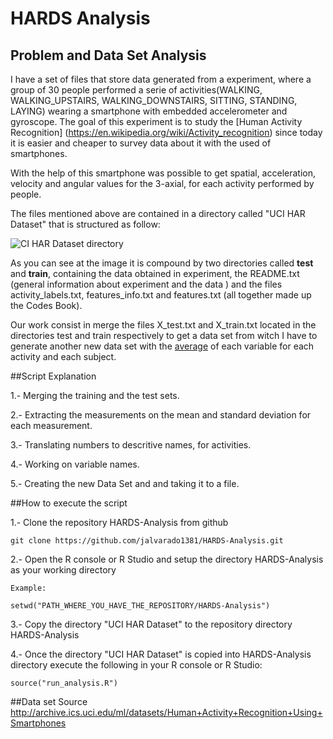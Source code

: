HARDS Analysis
=====================

## Problem and Data Set Analysis

I have a set of files that store data generated from a experiment, where  a group of 30 people performed a serie of activities(WALKING, WALKING_UPSTAIRS, WALKING_DOWNSTAIRS, SITTING, STANDING, LAYING) wearing a smartphone with embedded accelerometer and gyroscope. The goal of this experiment is to study the [Human Activity Recognition] (https://en.wikipedia.org/wiki/Activity_recognition) since today it is easier and cheaper to survey data about it with the used of smartphones.

With the help of this smartphone was possible to get spatial, acceleration, velocity and angular values for the 3-axial, for each activity performed by people.

The files mentioned above are contained in a directory called "UCI HAR Dataset" that is structured as follow: 

![CI HAR Dataset directory](https://github.com/jalvarado1381/HARDS-Analysis/blob/master/UCI_HAR_Dataset_Structure.png "UCI HAR Dataset directory")

As you can see at the image it is compound by two directories called **test** and **train**, containing the data obtained in experiment, the README.txt (general information about experiment and the data )  and the files activity_labels.txt, features_info.txt and features.txt (all together made up the Codes Book).

Our work consist in merge the files X_test.txt and X_train.txt located in the directories test and train respectively to get a data set from witch I have to generate another new data set with the [average](https://en.wikipedia.org/wiki/Average#Arithmetic_mean) of each variable for each activity and each subject.

##Script Explanation

1.- Merging  the training and the test sets.

2.- Extracting the measurements on the mean and standard deviation for each measurement.

3.- Translating numbers to descritive names, for activities.

4.- Working on variable names.

5.- Creating the new Data Set and and taking it to a file.

##How to execute the script

1.- Clone the repository HARDS-Analysis from github

    git clone https://github.com/jalvarado1381/HARDS-Analysis.git
  
2.- Open the R console  or R Studio and setup the directory HARDS-Analysis as your working directory
  
    Example:
  
    setwd("PATH_WHERE_YOU_HAVE_THE_REPOSITORY/HARDS-Analysis")
  
3.- Copy the directory "UCI HAR Dataset" to the repository directory HARDS-Analysis

4.- Once the directory "UCI HAR Dataset" is copied into HARDS-Analysis directory execute the following in your R console or R Studio:

    source("run_analysis.R")

##Data set Source
http://archive.ics.uci.edu/ml/datasets/Human+Activity+Recognition+Using+Smartphones
